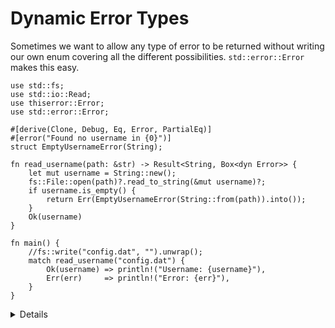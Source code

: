 # Dynamic Error Types

Sometimes we want to allow any type of error to be returned without writing our
own enum covering all the different possibilities. `std::error::Error` makes
this easy.

```rust,editable,compile_fail
use std::fs;
use std::io::Read;
use thiserror::Error;
use std::error::Error;

#[derive(Clone, Debug, Eq, Error, PartialEq)]
#[error("Found no username in {0}")]
struct EmptyUsernameError(String);

fn read_username(path: &str) -> Result<String, Box<dyn Error>> {
    let mut username = String::new();
    fs::File::open(path)?.read_to_string(&mut username)?;
    if username.is_empty() {
        return Err(EmptyUsernameError(String::from(path)).into());
    }
    Ok(username)
}

fn main() {
    //fs::write("config.dat", "").unwrap();
    match read_username("config.dat") {
        Ok(username) => println!("Username: {username}"),
        Err(err)     => println!("Error: {err}"),
    }
}
```

<details>

This saves on code, but gives up the ability to cleanly handle different error
cases differently in the program. As such it's generally not a good idea to use
`Box<dyn Error>` in the public API of a library, but it can be a good option in
a program where you just want to display the error message somewhere.

</details>
